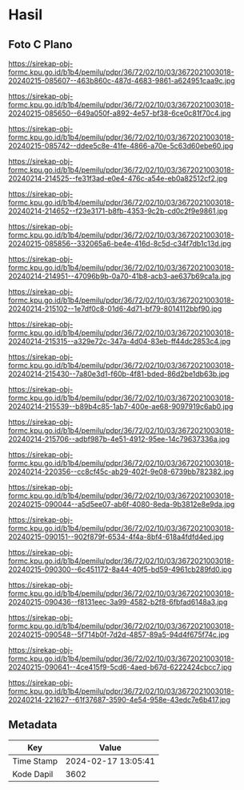 # Hasil

## Foto C Plano

https://sirekap-obj-formc.kpu.go.id/b1b4/pemilu/pdpr/36/72/02/10/03/3672021003018-20240215-085607--463b860c-487d-4683-9861-a624951caa9c.jpg

https://sirekap-obj-formc.kpu.go.id/b1b4/pemilu/pdpr/36/72/02/10/03/3672021003018-20240215-085650--649a050f-a892-4e57-bf38-6ce0c81f70c4.jpg

https://sirekap-obj-formc.kpu.go.id/b1b4/pemilu/pdpr/36/72/02/10/03/3672021003018-20240215-085742--ddee5c8e-41fe-4866-a70e-5c63d60ebe60.jpg

https://sirekap-obj-formc.kpu.go.id/b1b4/pemilu/pdpr/36/72/02/10/03/3672021003018-20240214-214525--fe31f3ad-e0e4-476c-a54e-eb0a82512cf2.jpg

https://sirekap-obj-formc.kpu.go.id/b1b4/pemilu/pdpr/36/72/02/10/03/3672021003018-20240214-214652--f23e3171-b8fb-4353-9c2b-cd0c2f9e9861.jpg

https://sirekap-obj-formc.kpu.go.id/b1b4/pemilu/pdpr/36/72/02/10/03/3672021003018-20240215-085856--332065a6-be4e-416d-8c5d-c34f7db1c13d.jpg

https://sirekap-obj-formc.kpu.go.id/b1b4/pemilu/pdpr/36/72/02/10/03/3672021003018-20240214-214951--47096b9b-0a70-41b8-acb3-ae637b69ca1a.jpg

https://sirekap-obj-formc.kpu.go.id/b1b4/pemilu/pdpr/36/72/02/10/03/3672021003018-20240214-215102--1e7df0c8-01d6-4d71-bf79-8014112bbf90.jpg

https://sirekap-obj-formc.kpu.go.id/b1b4/pemilu/pdpr/36/72/02/10/03/3672021003018-20240214-215315--a329e72c-347a-4d04-83eb-ff44dc2853c4.jpg

https://sirekap-obj-formc.kpu.go.id/b1b4/pemilu/pdpr/36/72/02/10/03/3672021003018-20240214-215430--7a80e3d1-f60b-4f81-bded-86d2be1db63b.jpg

https://sirekap-obj-formc.kpu.go.id/b1b4/pemilu/pdpr/36/72/02/10/03/3672021003018-20240214-215539--b89b4c85-1ab7-400e-ae68-9097919c6ab0.jpg

https://sirekap-obj-formc.kpu.go.id/b1b4/pemilu/pdpr/36/72/02/10/03/3672021003018-20240214-215706--adbf987b-4e51-4912-95ee-14c79637336a.jpg

https://sirekap-obj-formc.kpu.go.id/b1b4/pemilu/pdpr/36/72/02/10/03/3672021003018-20240214-220356--cc8cf45c-ab29-402f-9e08-6739bb782382.jpg

https://sirekap-obj-formc.kpu.go.id/b1b4/pemilu/pdpr/36/72/02/10/03/3672021003018-20240215-090044--a5d5ee07-ab6f-4080-8eda-9b3812e8e9da.jpg

https://sirekap-obj-formc.kpu.go.id/b1b4/pemilu/pdpr/36/72/02/10/03/3672021003018-20240215-090151--902f879f-6534-4f4a-8bf4-618a4fdfd4ed.jpg

https://sirekap-obj-formc.kpu.go.id/b1b4/pemilu/pdpr/36/72/02/10/03/3672021003018-20240215-090300--6c451172-8a44-40f5-bd59-4961cb289fd0.jpg

https://sirekap-obj-formc.kpu.go.id/b1b4/pemilu/pdpr/36/72/02/10/03/3672021003018-20240215-090436--f8131eec-3a99-4582-b2f8-6fbfad6148a3.jpg

https://sirekap-obj-formc.kpu.go.id/b1b4/pemilu/pdpr/36/72/02/10/03/3672021003018-20240215-090548--5f714b0f-7d2d-4857-89a5-94d4f675f74c.jpg

https://sirekap-obj-formc.kpu.go.id/b1b4/pemilu/pdpr/36/72/02/10/03/3672021003018-20240215-090641--4ce415f9-5cd6-4aed-b67d-6222424cbcc7.jpg

https://sirekap-obj-formc.kpu.go.id/b1b4/pemilu/pdpr/36/72/02/10/03/3672021003018-20240214-221627--61f37687-3590-4e54-958e-43edc7e6b417.jpg


## Metadata

| Key        | Value               |
| ---------- | ------------------- |
| Time Stamp | 2024-02-17 13:05:41 |
| Kode Dapil | 3602                |



